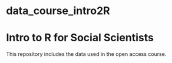 # data_course_intro2R

# Intro to R for Social Scientists

This repository includes the data used in the open access course.


